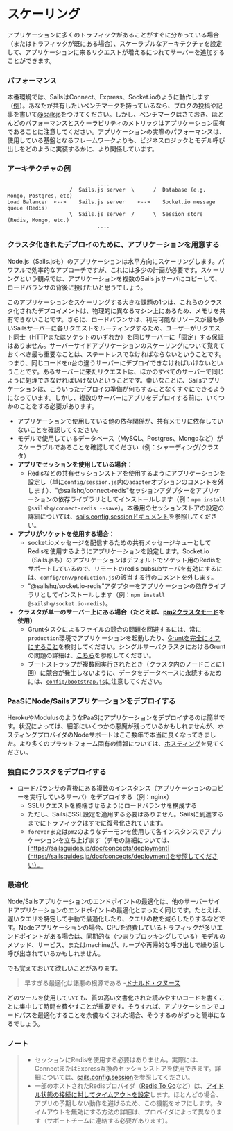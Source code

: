 # スケーリング

アプリケーションに多くのトラフィックがあることがすぐに分かっている場合（またはトラフィックが既にある場合）、スケーラブルなアーキテクチャを設定して、アプリケーションに来るリクエストが増えるにつれてサーバーを追加することができます。


### パフォーマンス

本番環境では、SailsはConnect、Express、Socket.ioのように動作します（[例](http://serdardogruyol.com/?p=111)）。あなたが共有したいベンチマークを持っているなら、ブログの投稿や記事を書いて[@sailsjs](http://twitter.com/sailsjs)をつけてください。しかし、ベンチマークはさておき、ほとんどのパフォーマンスとスケーラビリティのメトリックはアプリケーション固有であることに注意してください。アプリケーションの実際のパフォーマンスは、使用している基盤となるフレームワークよりも、ビジネスロジックとモデル呼び出しをどのように実装するかに、より関係しています。


### アーキテクチャの例

```
                             ....
                    /  Sails.js server  \      /  Database (e.g. Mongo, Postgres, etc)
Load Balancer  <-->    Sails.js server    <-->    Socket.io message queue (Redis)
                    \  Sails.js server  /      \  Session store (Redis, Mongo, etc.)
                             ....
```


### クラスタ化されたデプロイのために、アプリケーションを用意する

Node.js（Sails.jsも）のアプリケーションは水平方向にスケーリングします。パワフルで効率的なアプローチですが、これには多少の計画が必要です。スケーリングという観点では、アプリケーションを複数のSails.jsサーバにコピーして、ロードバランサの背後に投げたいと思うでしょう。

このアプリケーションをスケーリングする大きな課題の1つは、これらのクラスタ化されたデプロイメントは、物理的に異なるマシン上にあるため、メモリを共有できないことです。さらに、ロードバランサは、利用可能なリソースが最も多いSailsサーバーに各リクエストをルーティングするため、ユーザーがリクエスト同士（HTTPまたはソケットのいずれか）を同じサーバーに「固定」する保証はありません。サーバーサイドアプリケーションのスケーリングについて覚えておくべき最も重要なことは、ステートレスでなければならないということです。つまり、同じコードをn台の違うサーバーにデプロイできなければいけないということです。あるサーバーに来たリクエストは、ほかのすべてのサーバーで同じように処理できなければいけないということです。幸いなことに、Sailsアプリケーションは、こういったデプロイの準備が何もすることなくすぐにできるようになっています。しかし、複数のサーバーにアプリをデプロイする前に、いくつかのことをする必要があります。

+ アプリケーションで使用している他の依存関係が、共有メモリに依存していないことを確認してください。
+ モデルで使用しているデータベース（MySQL、Postgres、Mongoなど）がスケーラブルであることを確認してください（例：シャーディング/クラスタ）
+ **アプリでセッションを使用している場合：**
  + Redisなどの共有セッションストアを使用するようにアプリケーションを設定し（単に`config/session.js`内の`adapter`オプションのコメントを外します）、"@sailshq/connect-redis"セッションアダプターをアプリケーションの依存ライブラリとしてインストールします（例：`npm install @sailshq/connect-redis --save`）。本番用のセッションストアの設定の詳細については、[sails.config.sessionドキュメント](https://sailsguides.jp/doc/reference/configuration/sails-config-session#?production-config)を参照してください。
+ **アプリがソケットを使用する場合：**
  + socket.ioメッセージを配信するための共有メッセージキューとしてRedisを使用するようにアプリケーションを設定します。Socket.io（Sails.jsも）のアプリケーションはデフォルトでソケット用のRedisをサポートしているので、リモートのredis pubsubサーバを有効にするには、`config/env/production.js`の該当する行のコメントを外します。
  + "@sailshq/socket.io-redis"アダプターをアプリケーションの依存ライブラリとしてインストールします（例：`npm install @sailshq/socket.io-redis`）。
+ **クラスタが単一のサーバー上にある場合（たとえば、[pm2クラスタモード](http://pm2.keymetrics.io/docs/usage/cluster-mode/)を使用）**
  + Gruntタスクによるファイルの競合の問題を回避するには、常に`production`環境でアプリケーションを起動したり、[Gruntを完全にオフにすること](https://sailsguides.jp/doc/concepts/assets/disabling-grunt)を検討してください。シングルサーバクラスタにおけるGruntの問題の詳細は、[こちら](https://github.com/balderdashy/sails/issues/3577#issuecomment-184786535)を参照してください。
  + ブートストラップが複数回実行されたとき（クラスタ内のノードごとに1回）に競合が発生しないように、データをデータベースに永続するためには、[`config/bootstrap.js`](https://sailsguides.jp/doc/reference/configuration/sails-config-bootstrap)に注意してください。

### PaaSにNode/Sailsアプリケーションをデプロイする

HerokuやModulusのようなPaaSにアプリケーションをデプロイするのは簡単です。状況によっては、細部にいくつかの悪魔が残っているかもしれませんが、ホスティングプロバイダのNodeサポートはここ数年で本当に良くなってきました。より多くのプラットフォーム固有の情報については、[ホスティング](https://sailsguides.jp/doc/concepts/deployment/Hosting)を見てください。

### 独自にクラスタをデプロイする

+ [ロードバランサ](https://ja.wikipedia.org/wiki/%E3%82%B5%E3%83%BC%E3%83%90%E3%83%AD%E3%83%BC%E3%83%89%E3%83%90%E3%83%A9%E3%83%B3%E3%82%B9)の背後にある複数のインスタンス（アプリケーションのコピーを実行しているサーバ）をデプロイする（例：nginx）
  + SSLリクエストを終端させるようにロードバランサを構成する
  + ただし、SailsにSSL設定を適用する必要はありません。Sailsに到達するまでにトラフィックはすでに復号化されています。
  + `forever`または`pm2`のようなデーモンを使用して各インスタンスでアプリケーションを立ち上げます（デモの詳細については、[https://sailsguides.jp/doc/concepts/deployment](https://sailsguides.jp/doc/concepts/deployment)を参照してください）。

### 最適化

Node/Sailsアプリケーションのエンドポイントの最適化は、他のサーバーサイドアプリケーションのエンドポイントの最適化とまったく同じです。たとえば、遅いクエリを特定して手動で最適化したり、クエリの数を減らしたりするなどです。Nodeアプリケーションの場合、CPUを浪費しているトラフィックが多いエンドポイントがある場合は、同期的な（つまりブロッキングしている）モデルのメソッド、サービス、またはmachineが、ループや再帰的な呼び出しで繰り返し呼び出されているかもしれません。

でも覚えておいて欲しいことがあります。

> 早すぎる最適化は諸悪の根源である -[ドナルド・クヌース](http://c2.com/cgi/wiki?PrematureOptimization)

どのツールを使用していても、質の高い文書化された読みやすいコードを書くことに集中して時間を費やすことが重要です。そうすれば、アプリケーションでコードパスを最適化することを余儀なくされた場合、そうするのがずっと簡単になるでしょう。


### ノート

> + セッションにRedisを使用する必要はありません。実際には、ConnectまたはExpress互換のセッションストアを使用できます。詳細については、[sails.config.session](sailsjs.com/documentation/reference/configuration/sails-config-session)を参照してください。
> + 一部のホストされたRedisプロバイダ（<a href="https://elements.heroku.com/addons/redistogo" target="_blank">Redis To Go</a>など）は、<a href="https://redis.io/topics/clients#client-timeouts">アイドル状態の接続に対してタイムアウトを設定</a>します。ほとんどの場合、アプリの予期しない動作を避けるため、この機能をオフにします。タイムアウトを無効にする方法の詳細は、プロバイダによって異なります（サポートチームに連絡する必要があります）。

<docmeta name="displayName" value="Scaling">
<docmeta name="displayName_ja" value="スケーリング">
